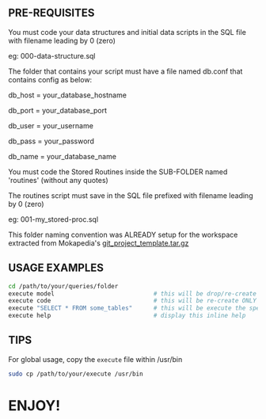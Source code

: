 ## PRE-REQUISITES

You must code your data structures and initial data scripts in the SQL file with filename leading by 0 (zero)

  eg: 000-data-structure.sql


The folder that contains your script must have a file named db.conf that contains config as below:

  db_host = your_database_hostname

  db_port = your_database_port

  db_user = your_username

  db_pass = your_password

  db_name = your_database_name


You must code the Stored Routines inside the SUB-FOLDER named 'routines' (without any quotes)

The routines script must save in the SQL file prefixed with filename leading by 0 (zero)

  eg: 001-my_stored-proc.sql


This folder naming convention was ALREADY setup for the workspace extracted from Mokapedia's [git_project_template.tar.gz](http://src.mokapedia.net/git_project_template.tar.gz)


## USAGE EXAMPLES

```bash
cd /path/to/your/queries/folder
execute model                            # this will be drop/re-create your database and refill the schema + routines
execute code                             # this will be re-create ONLY the files under the 'routines' folder
execute "SELECT * FROM some_tables"      # this will be execute the specified queris and output the result to screen
execute help                             # display this inline help
```


## TIPS

For global usage, copy the `execute` file within /usr/bin

```bash
sudo cp /path/to/your/execute /usr/bin
```

# ENJOY!
